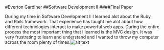 #Everton Gardiner
##Software Development II
####Final Paper

During my time in Software Development II I learned alot about the Ruby and Rails framework. That experience has taught me alot about how different technologies interact to make powerful web apps. During the entire process the most important thing that i learned is the MVC design. It was very frustrating to learn and understand and I wanted to throw my computer across the room plenty of times.![alt text](https://detouristsdiary.files.wordpress.com/2014/09/frustration-computer.gif "Logo Title Text 1")


